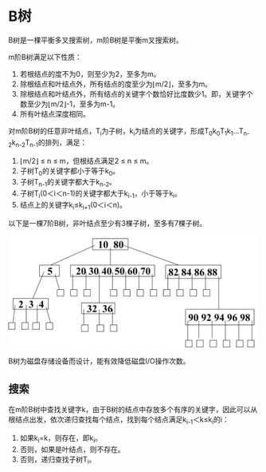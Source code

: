 # B树

B树是一棵平衡多叉搜索树，m阶B树是平衡m叉搜索树。

m阶B树满足以下性质：
1. 若根结点的度不为0，则至少为2，至多为m。
2. 除根结点和叶结点外，所有结点的度至少为⌊m/2⌋，至多为m。
3. 除根结点和叶结点外，所有结点的关键字个数恰好比度数少1。即，关键字个数至少为⌊m/2⌋-1，至多为m-1。
4. 所有叶结点深度相同。

对m阶B树的任意非叶结点，T<sub>i</sub>为子树，k<sub>i</sub>为结点的关键字，形成T<sub>0</sub>k<sub>0</sub>T<sub>1</sub>k<sub>1</sub>...</sub>T<sub>n-2</sub></sub>k<sub>n-2</sub>T<sub>n-1</sub>的排列，满足：
1. ⌊m/2⌋ ≤ n ≤ m，但根结点满足2 ≤ n ≤ m。
2. 子树T<sub>0</sub>的关键字都小于等于k<sub>0</sub>。
3. 子树T<sub>n-1</sub>的关键字都大于k<sub>n-2</sub>。
4. 子树T<sub>i</sub>(0＜i＜n-1)的关键字都大于k<sub>i-1</sub>，小于等于k<sub>i</sub>。
5. 结点上的关键字k<sub>i</sub>≤k<sub>i+1</sub>(0＜i＜n)。

以下是一棵7阶B树，非叶结点至少有3棵子树，至多有7棵子树。

![](0.png)

B树为磁盘存储设备而设计，能有效降低磁盘I/O操作次数。

## 搜索

在m阶B树中查找关键字k，由于B树的结点中存放多个有序的关键字，因此可以从根结点出发，依次递归查找每个结点，找到每个结点满足k<sub>i-1</sub>＜k≤k<sub>i</sub>的i：
1. 如果k<sub>i</sub>=k，则存在，即k<sub>i</sub>。
2. 否则，如果是叶结点，则不存在。
3. 否则，递归查找子树T<sub>i</sub>。